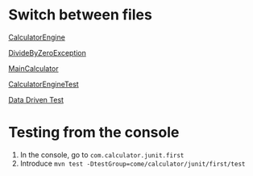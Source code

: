 # Switch between files

[CalculatorEngine](https://github.com/Daniil-Sampir/calc/blob/feature/calculator/src/main/java/calculator/CalculatorEngine.java)

[DivideByZeroException](https://github.com/Daniil-Sampir/calc/blob/feature/calculator/src/main/java/calculator/DivideByZeroException.java)

[MainCalculator](https://github.com/Daniil-Sampir/calc/blob/feature/calculator/src/main/java/calculator/MainCalculator.java)

[CalculatorEngineTest](https://github.com/Daniil-Sampir/calc/blob/feature/calculator/src/test/java/calculator/CalculatorEngineTest.java)

[Data Driven Test](https://github.com/Daniil-Sampir/calc/blob/feature/calculator/src/test/java/calculator/DataDrivenTest.java)
# Testing from the console
1. In the console, go to `com.calculator.junit.first`
2. Introduce `mvn test -DtestGroup=come/calculator/junit/first/test`
